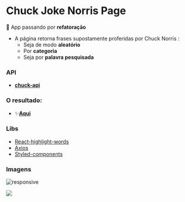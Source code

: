 # Chuck Joke Norris Page

:construction: App passando por **refatoração**

- A página retorna frases supostamente proferidas por Chuck Norris :
  - Seja de modo **aleatório**
  - Por **categoria**
  - Seja por **palavra pesquisada**

### API
- [**chuck-api**](https://api.chucknorris.io/#!)

### O resultado: 

- :sparkles:[**Aqui**](https://chuck-norris-jokes.araujocoding.repl.co/)




### Libs

 - [React-highlight-words](https://github.com/bvaughn/react-highlight-words)
 - [Axios](https://axios-http.com/)
 - [Styled-components](https://styled-components.com/)


### Imagens


![responsive](https://user-images.githubusercontent.com/60116988/143334817-e0b1612f-25f7-4ec7-8af6-061a8253b83d.png)

<img src='https://user-images.githubusercontent.com/60116988/118334966-fcb20380-b4e4-11eb-95ec-a274c3bb4ee3.png'/>

